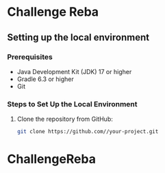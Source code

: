# Challenge Reba

## Setting up the local environment

### Prerequisites
- Java Development Kit (JDK) 17 or higher
- Gradle 6.3 or higher
- Git

### Steps to Set Up the Local Environment
1. Clone the repository from GitHub:
   ```bash
   git clone https://github.com//your-project.git
# ChallengeReba
